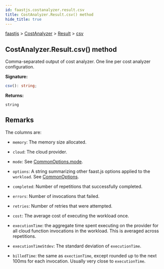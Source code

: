 ```yaml
---
id: faastjs.costanalyzer.result.csv
title: CostAnalyzer.Result.csv() method
hide_title: true
---
```

[faastjs](./faastjs.md) &gt; [CostAnalyzer](./faastjs.costanalyzer.md) &gt; [Result](./faastjs.costanalyzer.result.md) &gt; [csv](./faastjs.costanalyzer.result.csv.md)

## CostAnalyzer.Result.csv() method

Comma-separated output of cost analyzer. One line per cost analyzer configuration.

<b>Signature:</b>

```typescript
csv(): string;
```
<b>Returns:</b>

`string`

## Remarks

The columns are:

- `memory`<!-- -->: The memory size allocated.

- `cloud`<!-- -->: The cloud provider.

- `mode`<!-- -->: See [CommonOptions.mode](./faastjs.commonoptions.mode.md)<!-- -->.

- `options`<!-- -->: A string summarizing other faast.js options applied to the `workload`<!-- -->. See [CommonOptions](./faastjs.commonoptions.md)<!-- -->.

- `completed`<!-- -->: Number of repetitions that successfully completed.

- `errors`<!-- -->: Number of invocations that failed.

- `retries`<!-- -->: Number of retries that were attempted.

- `cost`<!-- -->: The average cost of executing the workload once.

- `executionTime`<!-- -->: the aggregate time spent executing on the provider for all cloud function invocations in the workload. This is averaged across repetitions.

- `executionTimeStdev`<!-- -->: The standard deviation of `executionTime`<!-- -->.

- `billedTime`<!-- -->: the same as `exectionTime`<!-- -->, except rounded up to the next 100ms for each invocation. Usually very close to `executionTime`<!-- -->.

